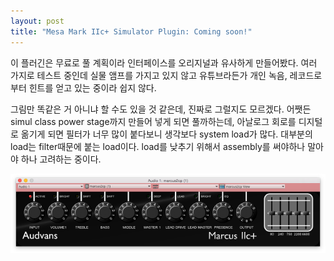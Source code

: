 ```yaml
---
layout: post
title: "Mesa Mark IIc+ Simulator Plugin: Coming soon!"
---
```



이 플러긴은 무료로 풀 계획이라 인터페이스를 오리지널과 유사하게 만들어봤다. 여러 가지로 테스트 중인데 실물 앰프를 가지고 있지 않고 유튜브라든가 개인 녹음, 레코드로부터 힌트를 얻고 있는 중이라 쉽지 않다. 




그림만 똑같은 거 아니냐 할 수도 있을 것 같은데, 진짜로 그럴지도 모르겠다. 어쨋든 simul class power stage까지 만들어 넣게 되면 풀까하는데, 아날로그 회로를 디지털로 옮기게 되면 필터가 너무 많이 붙다보니 생각보다 system load가 많다. 대부분의 load는 filter때문에 붙는 load이다. load를 낮추기 위해서 assembly를 써야하나 말아야 하나 고려하는 중이다. 



![image](/assets/images/ce319091ef778f74a1996b0273b8b336.png)






